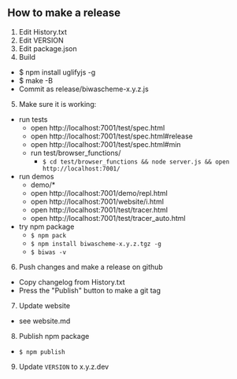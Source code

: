 ## How to make a release

1. Edit History.txt
2. Edit VERSION
3. Edit package.json
4. Build
  - $ npm install uglifyjs -g
  - $ make -B
  - Commit as release/biwascheme-x.y.z.js
5. Make sure it is working:
  - run tests
    - open http://localhost:7001/test/spec.html
    - open http://localhost:7001/test/spec.html#release
    - open http://localhost:7001/test/spec.html#min
    - run test/browser_functions/
      - `$ cd test/browser_functions && node server.js && open http://localhost:7001/`
  - run demos
    - demo/*
    - open http://localhost:7001/demo/repl.html
    - open http://localhost:7001/website/i.html
    - open http://localhost:7001/test/tracer.html
    - open http://localhost:7001/test/tracer_auto.html
  - try npm package
    - `$ npm pack`
    - `$ npm install biwascheme-x.y.z.tgz -g`
    - `$ biwas -v`
6. Push changes and make a release on github
  - Copy changelog from History.txt
  - Press the "Publish" button to make a git tag
7. Update website
  - see website.md
8. Publish npm package
  - `$ npm publish`
9. Update `VERSION` to x.y.z.dev
